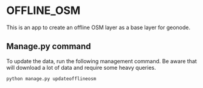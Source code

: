 # OFFLINE_OSM

This is an app to create an offline OSM layer as a base layer for geonode.

## Manage.py command

To update the data, run the following management command. Be aware that will download a lot of data and require some heavy queries.

```
python manage.py updateofflineosm
```
